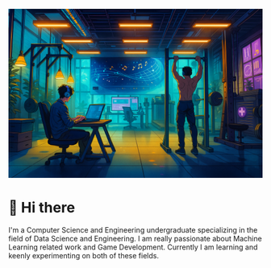 ![My Photo](Futuristic%20Gym%20and%20Music%20Fusion.png)


# 👋 Hi there
I'm a Computer Science and Engineering undergraduate specializing in the field of Data Science and Engineering. I am really passionate about Machine Learning related work and Game Development. Currently I am learning and keenly experimenting on both of these fields. 

